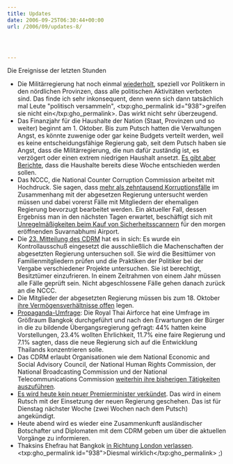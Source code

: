 ```yaml
---
title: Updates
date: 2006-09-25T06:30:44+00:00
url: /2006/09/updates-8/




---
```

Die Ereignisse der letzten Stunden

* Die Militärregierung hat noch einmal [wiederholt][1], speziell vor Politikern in den nördlichen Provinzen, dass alle politischen Aktivitäten verboten sind. Das finde ich sehr inkonsequent, denn wenn sich dann tatsächlich mal Leute "politisch versammeln", <txp:gho_permalink id="938">greifen sie nicht ein</txp:gho_permalink>. Das wirkt nicht sehr überzeugend.
* Das Finanzjahr für die Haushalte der Nation (Staat, Provinzen und so weiter) beginnt am 1. Oktober. Bis zum Putsch hatten die Verwaltungen Angst, es könnte zuwenige oder gar keine Budgets verteilt werden, weil es keine entscheidungsfähige Regierung gab, seit dem Putsch haben sie Angst, dass die Militärregierung, die nun dafür zuständig ist, es verzögert oder einen extrem niedrigen Haushalt ansetzt. [Es gibt aber Berichte][2], dass die Haushalte bereits diese Woche entschieden werden sollen.
* Das <span class="caps">NCCC</span>, die National Counter Corruption Commission arbeitet mit Hochdruck. Sie sagen, dass [mehr als zehntausend Korruptionsfälle][3] im Zusammenhang mit der abgesetzen Regierung untersucht werden müssen und dabei vorerst Fälle mit Mitgliedern der ehemaligen Regierung bevorzugt bearbeitet werden. Ein aktueller Fall, dessen Ergebniss man in den nächsten Tagen erwartet, beschäftigt sich mit [Unregelmäßigkeiten beim Kauf von Sicherheitsscannern][4] für den morgen eröffnenden Suvarnabhumi Airport.
* Die [23. Mitteilung des CDRM][5] hat es in sich: Es wurde ein Kontrollausschuß eingesetzt die ausschließlich die Machenschaften der abgesetzten Regierung untersuchen soll. Sie wird die Besittümer von Familienmitgliedern prüfen und die Praktiken der Politiker bei der Vergabe verschiedener Projekte untersuchen. Sie ist berechtigt, Besitztümer einzufrieren. In einem Zeitrahmen von einem Jahr müssen alle Fälle geprüft sein. Nicht abgeschlossene Fälle gehen danach zurück an die <span class="caps">NCCC</span>.
* Die Mitglieder der abgesetzten Regierung müssen bis zum 18. Oktober [ihre Vermögensverhältnisse offen][6] legen.
* [Propaganda-Umfrage][7]: Die Royal Thai Airforce hat eine Umfrage im Größraum Bangkok durchgeführt und nach den Erwartungen der Bürger in die zu bildende Übergangsregierung gefragt: 44% hatten keine Vorstellungen, 23.4% wollten Ehrlichkeit, 11.7% eine faire Regierung und 7.1% sagten, dass die neue Regierung sich auf die Entwicklung Thailands konzentrieren solle.
* Das <span class="caps">CDRM</span> erlaubt Organisationen wie dem National Economic and Social Advisory Council, der National Human Rights Commission, der National Broadcasting Commission und der National Telecommunications Commission [weiterhin ihre bisherigen Tätigkeiten auszuführen][8].
* [Es wird heute kein neuer Premierminister verkündet][9]. Das wird in einem Rutsch mit der Einsetzung der neuen Regierung geschehen. Das ist für Dienstag nächster Woche (zwei Wochen nach dem Putsch) angekündigt.
* Heute abend wird es wieder eine Zusammenkunft ausländischer Botschafter und Diplomaten mit dem <span class="caps">CDRM</span> geben um über die aktuellen Vorgänge zu informieren.
* Thaksins Ehefrau hat Bangkok [in Richtung London verlassen][10]. <txp:gho_permalink id="938">Diesmal wirklich</txp:gho_permalink> ;)

 [1]: http://www.nationmultimedia.com/2006/09/25/headlines/headlines_30014597.php
 [2]: http://www.nationmultimedia.com/breakingnews/read.php?newsid=30014592
 [3]: http://thainews.prd.go.th/newsenglish/previewnews.php?news_id=254909250016
 [4]: http://www.nationmultimedia.com/breakingnews/read.php?newsid=30014590
 [5]: http://thainews.prd.go.th/newsenglish/previewnews.php?news_id=254909250030
 [6]: http://www.bangkokpost.com/News/25Sep2006_news01.php
 [7]: http://www.nationmultimedia.com/2006/09/25/headlines/headlines_30014596.php
 [8]: http://thainews.prd.go.th/newsenglish/previewnews.php?news_id=254909250003
 [9]: http://thainews.prd.go.th/newsenglish/previewnews.php?news_id=254909250007
 [10]: http://www.nationmultimedia.com/2006/09/25/headlines/headlines_30014594.php
